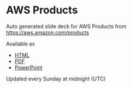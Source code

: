 # AWS Products

Auto generated slide deck for AWS Products from <https://aws.amazon.com/products>

Available as

- [HTML](https://neave.dev/awsproducts)
- [PDF](https://neave.dev/awsproducts/awsproducts.pdf)
- [PowerPoint](https://neave.dev/awsproducts/awsproducts.pptx)

Updated every Sunday at midnight (UTC)
